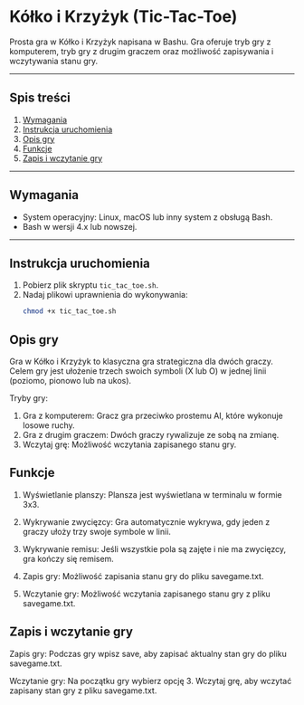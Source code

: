 # Kółko i Krzyżyk (Tic-Tac-Toe)

Prosta gra w Kółko i Krzyżyk napisana w Bashu. Gra oferuje tryb gry z komputerem, tryb gry z drugim graczem oraz możliwość zapisywania i wczytywania stanu gry.

---

## Spis treści
1. [Wymagania](#wymagania)
2. [Instrukcja uruchomienia](#instrukcja-uruchomienia)
3. [Opis gry](#opis-gry)
4. [Funkcje](#funkcje)
5. [Zapis i wczytanie gry](#zapis-i-wczytanie-gry)

---

## Wymagania

- System operacyjny: Linux, macOS lub inny system z obsługą Bash.
- Bash w wersji 4.x lub nowszej.

---

## Instrukcja uruchomienia

1. Pobierz plik skryptu `tic_tac_toe.sh`.
2. Nadaj plikowi uprawnienia do wykonywania:
   ```bash
   chmod +x tic_tac_toe.sh
   
## Opis gry
Gra w Kółko i Krzyżyk to klasyczna gra strategiczna dla dwóch graczy. Celem gry jest ułożenie trzech swoich symboli (X lub O) w jednej linii (poziomo, pionowo lub na ukos).

Tryby gry:
1. Gra z komputerem: Gracz gra przeciwko prostemu AI, które wykonuje losowe ruchy.
2. Gra z drugim graczem: Dwóch graczy rywalizuje ze sobą na zmianę.
3. Wczytaj grę: Możliwość wczytania zapisanego stanu gry.

## Funkcje

1. Wyświetlanie planszy: Plansza jest wyświetlana w terminalu w formie 3x3.

2. Wykrywanie zwycięzcy: Gra automatycznie wykrywa, gdy jeden z graczy ułoży trzy swoje symbole w linii.

3. Wykrywanie remisu: Jeśli wszystkie pola są zajęte i nie ma zwycięzcy, gra kończy się remisem.

4. Zapis gry: Możliwość zapisania stanu gry do pliku savegame.txt.

5. Wczytanie gry: Możliwość wczytania zapisanego stanu gry z pliku savegame.txt.

## Zapis i wczytanie gry

Zapis gry:
Podczas gry wpisz save, aby zapisać aktualny stan gry do pliku savegame.txt.

Wczytanie gry:
Na początku gry wybierz opcję 3. Wczytaj grę, aby wczytać zapisany stan gry z pliku savegame.txt.